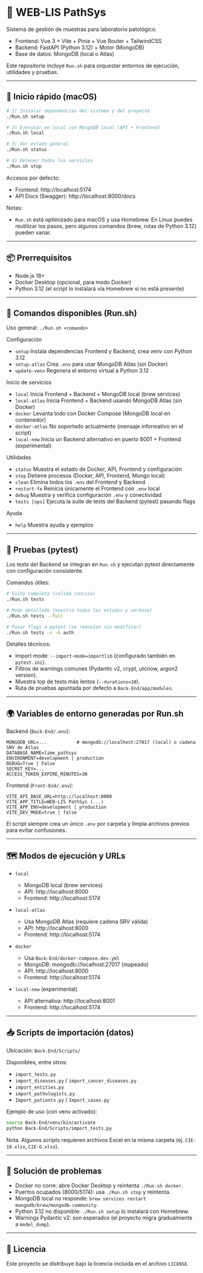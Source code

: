 # 🧬 WEB-LIS PathSys

Sistema de gestión de muestras para laboratorio patológico.

- Frontend: Vue 3 + Vite + Pinia + Vue Router + TailwindCSS
- Backend: FastAPI (Python 3.12) + Motor (MongoDB)
- Base de datos: MongoDB (local o Atlas)

Este repositorio incluye `Run.sh` para orquestar entornos de ejecución, utilidades y pruebas.

---

## 🚀 Inicio rápido (macOS)

```bash
# 1) Instalar dependencias del sistema y del proyecto
./Run.sh setup

# 2) Ejecutar en local con MongoDB local (API + Frontend)
./Run.sh local

# 3) Ver estado general
./Run.sh status

# 4) Detener todos los servicios
./Run.sh stop
```

Accesos por defecto:
- Frontend: http://localhost:5174
- API Docs (Swagger): http://localhost:8000/docs

Notas:
- `Run.sh` está optimizado para macOS y usa Homebrew. En Linux puedes reutilizar los pasos, pero algunos comandos (brew, rutas de Python 3.12) pueden variar.

---

## 📦 Prerrequisitos

- Node.js 18+
- Docker Desktop (opcional, para modo Docker)
- Python 3.12 (el script lo instalará vía Homebrew si no está presente)

---

## 🧰 Comandos disponibles (Run.sh)

Uso general: `./Run.sh <comando>`

Configuración
- `setup`         Instala dependencias Frontend y Backend, crea venv con Python 3.12
- `setup-atlas`   Crea `.env` para usar MongoDB Atlas (sin Docker)
- `update-venv`   Regenera el entorno virtual a Python 3.12

Inicio de servicios
- `local`         Inicia Frontend + Backend + MongoDB local (brew services)
- `local-atlas`   Inicia Frontend + Backend usando MongoDB Atlas (sin Docker)
- `docker`        Levanta todo con Docker Compose (MongoDB local en contenedor)
- `docker-atlas`  No soportado actualmente (mensaje informativo en el script)
- `local-new`     Inicia un Backend alternativo en puerto 8001 + Frontend (experimental)

Utilidades
- `status`        Muestra el estado de Docker, API, Frontend y configuración
- `stop`          Detiene procesos (Docker, API, Frontend, Mongo local)
- `clean`         Elimina todos los `.env` del Frontend y Backend
- `restart-fe`    Reinicia únicamente el Frontend con `.env` local
- `debug`         Muestra y verifica configuración `.env` y conectividad
- `tests [ops]`   Ejecuta la suite de tests del Backend (pytest) pasando flags

Ayuda
- `help`          Muestra ayuda y ejemplos

---

## 🔬 Pruebas (pytest)

Los tests del Backend se integran en `Run.sh` y ejecutan pytest directamente con configuración consistente.

Comandos útiles:
```bash
# Suite completa (salida concisa)
./Run.sh tests

# Modo detallado (muestra todos los estados y verbose)
./Run.sh tests --full

# Pasar flags a pytest (se reenvían sin modificar)
./Run.sh tests -v -k auth
```

Detalles técnicos:
- Import mode: `--import-mode=importlib` (configurado también en `pytest.ini`).
- Filtros de warnings comunes (Pydantic v2, crypt, utcnow, argon2 version).
- Muestra top de tests más lentos (`--durations=10`).
- Ruta de pruebas apuntada por defecto a `Back-End/app/modules`.

---

## 🌍 Variables de entorno generadas por Run.sh

Backend (`Back-End/.env`):
```
MONGODB_URL=...           # mongodb://localhost:27017 (local) o cadena SRV de Atlas
DATABASE_NAME=lime_pathsys
ENVIRONMENT=development | production
DEBUG=True | False
SECRET_KEY=...
ACCESS_TOKEN_EXPIRE_MINUTES=30
```

Frontend (`Front-End/.env`):
```
VITE_API_BASE_URL=http://localhost:8000
VITE_APP_TITLE=WEB-LIS PathSys (...)
VITE_APP_ENV=development | production
VITE_DEV_MODE=true | false
```

El script siempre crea un único `.env` por carpeta y limpia archivos previos para evitar confusiones.

---

## 🗺️ Modos de ejecución y URLs

- `local`
  - MongoDB local (brew services)
  - API: http://localhost:8000
  - Frontend: http://localhost:5174

- `local-atlas`
  - Usa MongoDB Atlas (requiere cadena SRV válida)
  - API: http://localhost:8000
  - Frontend: http://localhost:5174

- `docker`
  - Usa `Back-End/docker-compose.dev.yml`
  - MongoDB: mongodb://localhost:27017 (mapeado)
  - API: http://localhost:8000
  - Frontend: http://localhost:5174

- `local-new` (experimental)
  - API alternativa: http://localhost:8001
  - Frontend: http://localhost:5174

---

## 📥 Scripts de importación (datos)

Ubicación: `Back-End/Scripts/`

Disponibles, entre otros:
- `import_tests.py`
- `import_diseases.py` / `import_cancer_diseases.py`
- `import_entities.py`
- `import_pathologists.py`
- `Import_patients.py` / `Import_cases.py`

Ejemplo de uso (con venv activado):
```bash
source Back-End/venv/bin/activate
python Back-End/Scripts/import_tests.py
```

Nota: Algunos scripts requieren archivos Excel en la misma carpeta (ej. `CIE-10.xlsx`, `CIE-O.xlsx`).

---

## 🧩 Solución de problemas

- Docker no corre: abre Docker Desktop y reintenta `./Run.sh docker`.
- Puertos ocupados (8000/5174): usa `./Run.sh stop` y reintenta.
- MongoDB local no responde: `brew services restart mongodb/brew/mongodb-community`.
- Python 3.12 no disponible: `./Run.sh setup` lo instalará con Homebrew.
- Warnings Pydantic v2: son esperados (el proyecto migra gradualmente a `model_dump`).

---

## 📜 Licencia

Este proyecto se distribuye bajo la licencia incluida en el archivo `LICENSE`.